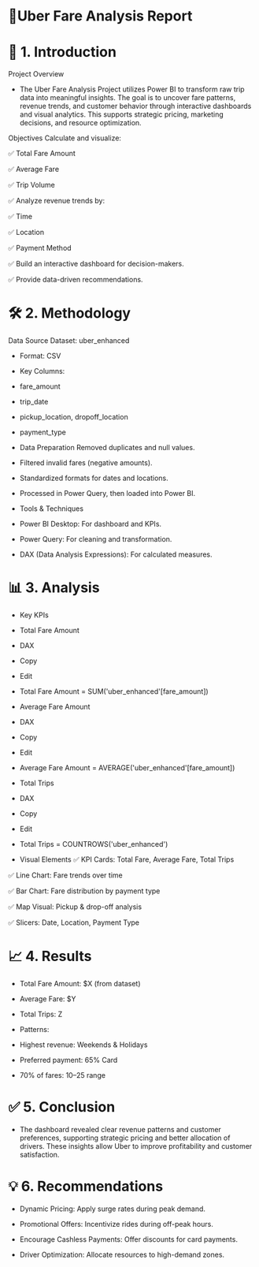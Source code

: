 # 🚖Uber Fare Analysis Report

# 📌 1. Introduction
Project Overview
- The Uber Fare Analysis Project utilizes Power BI to transform raw trip data into meaningful insights. The goal is to uncover fare patterns, revenue trends, and customer behavior through interactive dashboards and visual analytics. This supports strategic pricing, marketing decisions, and resource optimization.

Objectives
Calculate and visualize:

✅ Total Fare Amount

✅ Average Fare

✅ Trip Volume

✅ Analyze revenue trends by:

✅ Time

✅ Location

✅ Payment Method

✅ Build an interactive dashboard for decision-makers.

✅ Provide data-driven recommendations.

# 🛠 2. Methodology
Data Source
Dataset: uber_enhanced

- Format: CSV

- Key Columns:

- fare_amount

- trip_date

- pickup_location, dropoff_location

- payment_type

- Data Preparation
Removed duplicates and null values.

- Filtered invalid fares (negative amounts).

- Standardized formats for dates and locations.

- Processed in Power Query, then loaded into Power BI.

- Tools & Techniques
- Power BI Desktop: For dashboard and KPIs.

- Power Query: For cleaning and transformation.

- DAX (Data Analysis Expressions): For calculated measures.

# 📊 3. Analysis
- Key KPIs
- Total Fare Amount

- DAX
- Copy
- Edit
- Total Fare Amount = SUM('uber_enhanced'[fare_amount])
- Average Fare Amount

- DAX
- Copy
- Edit
- Average Fare Amount = AVERAGE('uber_enhanced'[fare_amount])
- Total Trips

- DAX
- Copy
- Edit
- Total Trips = COUNTROWS('uber_enhanced')
- Visual Elements
✅ KPI Cards: Total Fare, Average Fare, Total Trips

✅ Line Chart: Fare trends over time

✅ Bar Chart: Fare distribution by payment type

✅ Map Visual: Pickup & drop-off analysis

✅ Slicers: Date, Location, Payment Type

# 📈 4. Results
- Total Fare Amount: $X (from dataset)

- Average Fare: $Y

- Total Trips: Z

- Patterns:

- Highest revenue: Weekends & Holidays

- Preferred payment: 65% Card

- 70% of fares: $10–$25 range

# ✅ 5. Conclusion
- The dashboard revealed clear revenue patterns and customer preferences, supporting strategic pricing and better allocation of drivers. These insights allow Uber to improve profitability and customer satisfaction.

# 💡 6. Recommendations
- Dynamic Pricing: Apply surge rates during peak demand.

- Promotional Offers: Incentivize rides during off-peak hours.

- Encourage Cashless Payments: Offer discounts for card payments.

- Driver Optimization: Allocate resources to high-demand zones.
